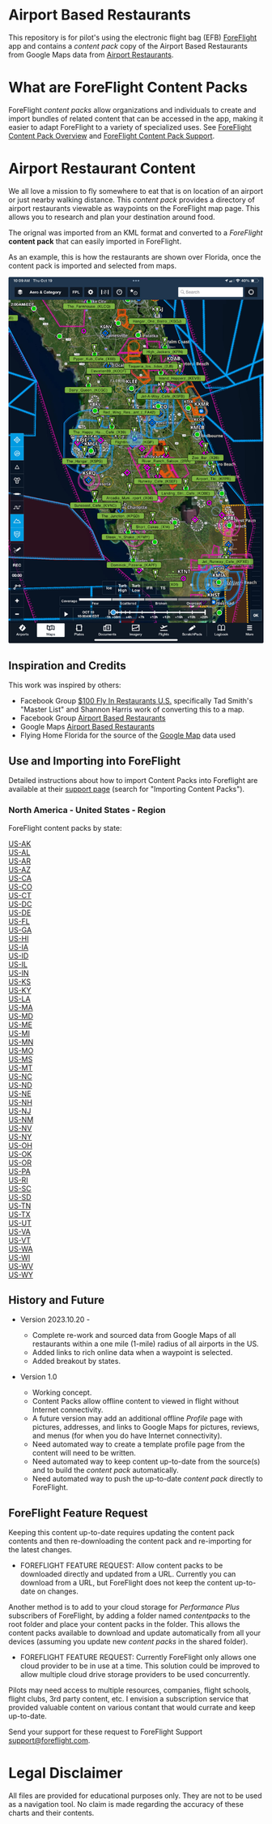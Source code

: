 # Airport Based Restaurants

This repository is for pilot's using the electronic flight bag (EFB) [ForeFlight](https://www.foreflight.com/) app and contains a *content pack* copy of the Airport Based Restaurants from 
Google Maps data from [Airport Restaurants](https://www.google.com/maps/d/embed?mid=1ESeubCk9sDWafBt8iQ4dzXu97tftJBQ&hl=en&ehbc=2E312F&fbclid=IwAR0pxghD-9-qjVp166ebeCYMnEOpqAXOfqoKARUX1Tr5rWK2F8bplGpDelg&ll=48.50138401582604%2C-109.82212150000001&z=4).

# What are ForeFlight Content Packs
ForeFlight *content packs* allow organizations and individuals to create and import bundles of related content that can be accessed in the app, making it easier to adapt ForeFlight to a variety of specialized uses.
See [ForeFlight Content Pack Overview](https://www.foreflight.com/products/foreflight-mobile/user-content/content-packs) and [ForeFlight Content Pack Support](https://foreflight.com/support/content-packs/).

# Airport Restaurant Content

We all love a mission to fly somewhere to eat that is on location of an airport or just nearby
walking distance.  This *content pack* provides a directory of airport restaurants viewable as waypoints on the ForeFlight map page.  This allows you to research and plan your destination around food.

The orignal was imported from an KML format and converted to
 a *ForeFlight* **content pack** that can easily imported in ForeFlight.

As an example, this is how the restaurants are shown over Florida, once
the content pack is imported and selected from maps. 


<p align="center">
  <img width="600" src="docs/img/florida.jpg" />
</p>

## Inspiration and Credits

This work was inspired by others:

* Facebook Group [$100 Fly In Restaurants U.S.](https://www.facebook.com/groups/835536180175591) specifically Tad Smith's "Master List" and Shannon Harris work of converting this to a map.
* Facebook Group [Airport Based Restaurants](https://www.facebook.com/groups/724017862273138)
* Google Maps [Airport Based Restaurants](https://www.google.com/maps/d/embed?mid=1ESeubCk9sDWafBt8iQ4dzXu97tftJBQ&hl=en&ehbc=2E312F&fbclid=IwAR0pxghD-9-qjVp166ebeCYMnEOpqAXOfqoKARUX1Tr5rWK2F8bplGpDelg&ll=48.50138401582604%2C-109.82212150000001&z=4)
* Flying Home Florida for the source of the [Google Map](https://www.google.com/maps/d/embed?mid=1ESeubCk9sDWafBt8iQ4dzXu97tftJBQ&hl=en&ehbc=2E312F&fbclid=IwAR0pxghD-9-qjVp166ebeCYMnEOpqAXOfqoKARUX1Tr5rWK2F8bplGpDelg&ll=48.50138401582604%2C-109.82212150000001&z=4) data used

## Use and Importing into ForeFlight 

Detailed instructions about how to import Content Packs into
Foreflight are available at their [support
page](https://www.foreflight.com/support/content-packs/) (search for
"Importing Content Packs").

### North America - United States - Region ###

ForeFlight content packs by state:

<a href="https://ingramleedy.github.io/Airport_Restaurants/contentpacks/US-AK.zip">US-AK</a><br>
<a href="https://ingramleedy.github.io/Airport_Restaurants/contentpacks/US-AL.zip">US-AL</a><br>
<a href="https://ingramleedy.github.io/Airport_Restaurants/contentpacks/US-AR.zip">US-AR</a><br>
<a href="https://ingramleedy.github.io/Airport_Restaurants/contentpacks/US-AZ.zip">US-AZ</a><br>
<a href="https://ingramleedy.github.io/Airport_Restaurants/contentpacks/US-CA.zip">US-CA</a><br>
<a href="https://ingramleedy.github.io/Airport_Restaurants/contentpacks/US-CO.zip">US-CO</a><br>
<a href="https://ingramleedy.github.io/Airport_Restaurants/contentpacks/US-CT.zip">US-CT</a><br>
<a href="https://ingramleedy.github.io/Airport_Restaurants/contentpacks/US-DC.zip">US-DC</a><br>
<a href="https://ingramleedy.github.io/Airport_Restaurants/contentpacks/US-DE.zip">US-DE</a><br>
<a href="https://ingramleedy.github.io/Airport_Restaurants/contentpacks/US-FL.zip">US-FL</a><br>
<a href="https://ingramleedy.github.io/Airport_Restaurants/contentpacks/US-GA.zip">US-GA</a><br>
<a href="https://ingramleedy.github.io/Airport_Restaurants/contentpacks/US-HI.zip">US-HI</a><br>
<a href="https://ingramleedy.github.io/Airport_Restaurants/contentpacks/US-IA.zip">US-IA</a><br>
<a href="https://ingramleedy.github.io/Airport_Restaurants/contentpacks/US-ID.zip">US-ID</a><br>
<a href="https://ingramleedy.github.io/Airport_Restaurants/contentpacks/US-IL.zip">US-IL</a><br>
<a href="https://ingramleedy.github.io/Airport_Restaurants/contentpacks/US-IN.zip">US-IN</a><br>
<a href="https://ingramleedy.github.io/Airport_Restaurants/contentpacks/US-KS.zip">US-KS</a><br>
<a href="https://ingramleedy.github.io/Airport_Restaurants/contentpacks/US-KY.zip">US-KY</a><br>
<a href="https://ingramleedy.github.io/Airport_Restaurants/contentpacks/US-LA.zip">US-LA</a><br>
<a href="https://ingramleedy.github.io/Airport_Restaurants/contentpacks/US-MA.zip">US-MA</a><br>
<a href="https://ingramleedy.github.io/Airport_Restaurants/contentpacks/US-MD.zip">US-MD</a><br>
<a href="https://ingramleedy.github.io/Airport_Restaurants/contentpacks/US-ME.zip">US-ME</a><br>
<a href="https://ingramleedy.github.io/Airport_Restaurants/contentpacks/US-MI.zip">US-MI</a><br>
<a href="https://ingramleedy.github.io/Airport_Restaurants/contentpacks/US-MN.zip">US-MN</a><br>
<a href="https://ingramleedy.github.io/Airport_Restaurants/contentpacks/US-MO.zip">US-MO</a><br>
<a href="https://ingramleedy.github.io/Airport_Restaurants/contentpacks/US-MS.zip">US-MS</a><br>
<a href="https://ingramleedy.github.io/Airport_Restaurants/contentpacks/US-MT.zip">US-MT</a><br>
<a href="https://ingramleedy.github.io/Airport_Restaurants/contentpacks/US-NC.zip">US-NC</a><br>
<a href="https://ingramleedy.github.io/Airport_Restaurants/contentpacks/US-ND.zip">US-ND</a><br>
<a href="https://ingramleedy.github.io/Airport_Restaurants/contentpacks/US-NE.zip">US-NE</a><br>
<a href="https://ingramleedy.github.io/Airport_Restaurants/contentpacks/US-NH.zip">US-NH</a><br>
<a href="https://ingramleedy.github.io/Airport_Restaurants/contentpacks/US-NJ.zip">US-NJ</a><br>
<a href="https://ingramleedy.github.io/Airport_Restaurants/contentpacks/US-NM.zip">US-NM</a><br>
<a href="https://ingramleedy.github.io/Airport_Restaurants/contentpacks/US-NV.zip">US-NV</a><br>
<a href="https://ingramleedy.github.io/Airport_Restaurants/contentpacks/US-NY.zip">US-NY</a><br>
<a href="https://ingramleedy.github.io/Airport_Restaurants/contentpacks/US-OH.zip">US-OH</a><br>
<a href="https://ingramleedy.github.io/Airport_Restaurants/contentpacks/US-OK.zip">US-OK</a><br>
<a href="https://ingramleedy.github.io/Airport_Restaurants/contentpacks/US-OR.zip">US-OR</a><br>
<a href="https://ingramleedy.github.io/Airport_Restaurants/contentpacks/US-PA.zip">US-PA</a><br>
<a href="https://ingramleedy.github.io/Airport_Restaurants/contentpacks/US-RI.zip">US-RI</a><br>
<a href="https://ingramleedy.github.io/Airport_Restaurants/contentpacks/US-SC.zip">US-SC</a><br>
<a href="https://ingramleedy.github.io/Airport_Restaurants/contentpacks/US-SD.zip">US-SD</a><br>
<a href="https://ingramleedy.github.io/Airport_Restaurants/contentpacks/US-TN.zip">US-TN</a><br>
<a href="https://ingramleedy.github.io/Airport_Restaurants/contentpacks/US-TX.zip">US-TX</a><br>
<a href="https://ingramleedy.github.io/Airport_Restaurants/contentpacks/US-UT.zip">US-UT</a><br>
<a href="https://ingramleedy.github.io/Airport_Restaurants/contentpacks/US-VA.zip">US-VA</a><br>
<a href="https://ingramleedy.github.io/Airport_Restaurants/contentpacks/US-VT.zip">US-VT</a><br>
<a href="https://ingramleedy.github.io/Airport_Restaurants/contentpacks/US-WA.zip">US-WA</a><br>
<a href="https://ingramleedy.github.io/Airport_Restaurants/contentpacks/US-WI.zip">US-WI</a><br>
<a href="https://ingramleedy.github.io/Airport_Restaurants/contentpacks/US-WV.zip">US-WV</a><br>
<a href="https://ingramleedy.github.io/Airport_Restaurants/contentpacks/US-WY.zip">US-WY</a><br>




## History and Future 
* Version 2023.10.20 -
   * Complete re-work and sourced data from Google Maps of
all restaurants within a one mile (1-mile) radius of all airports in the US.
   * Added links to rich online data when a waypoint is selected.
   * Added breakout by states.

* Version 1.0
   * Working concept.
   * Content Packs allow offline content to 
viewed in flight without Internet connectivity.  
   * A future version may add an additional offline *Profile* page with pictures, 
addresses, and links to Google Maps for pictures, reviews, and menus 
(for when you do have Internet connectivity).
   * Need automated way to create a
template profile page from the content will need to be written.
   * Need automated way to keep content up-to-date from the source(s) and to build the *content pack* automatically.
   * Need automated way to push the up-to-date *content pack* directly to ForeFlight. 

## ForeFlight Feature Request

Keeping this content up-to-date requires updating the content pack contents 
and then re-downloading the content pack and re-importing for the 
latest changes. 

* FOREFLIGHT FEATURE REQUEST: Allow content packs to be downloaded
directly and updated from a URL. Currently you can download from a URL, but 
ForeFlight does not keep the content up-to-date on changes.

Another method is to add to your cloud storage for *Performance Plus* 
subscribers of ForeFlight, by adding a folder named 
*contentpacks* to the root folder and place your content packs in
the folder. This allows the content packs available to download and update
automatically from all your devices (assuming you update new *content packs*
in the shared folder).

* FOREFLIGHT FEATURE REQUEST: Currently ForeFlight only allows one cloud provider to be in use at a time. This solution could be
improved to allow multiple cloud drive storage providers to be used concurrently.

Pilots may need access to multiple resources, companies, flight schools, 
flight clubs, 3rd party content, etc. I envision a subscription service that
provided valuable content on various contant that would currate and 
keep up-to-date.

Send your support for these request to ForeFlight Support [support@foreflight.com](mailto:support@foreflight.com).

 
# Legal Disclaimer

All files are provided for educational purposes only. They are not to
be used as a navigation tool. No claim is made regarding the accuracy
of these charts and their contents.

